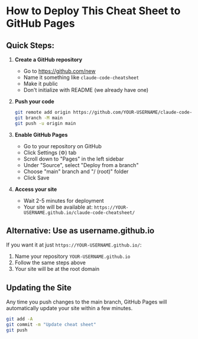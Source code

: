 # How to Deploy This Cheat Sheet to GitHub Pages

## Quick Steps:

1. **Create a GitHub repository**
   - Go to https://github.com/new
   - Name it something like `claude-code-cheatsheet`
   - Make it public
   - Don't initialize with README (we already have one)

2. **Push your code**
   ```bash
   git remote add origin https://github.com/YOUR-USERNAME/claude-code-cheatsheet.git
   git branch -M main
   git push -u origin main
   ```

3. **Enable GitHub Pages**
   - Go to your repository on GitHub
   - Click Settings (⚙️) tab
   - Scroll down to "Pages" in the left sidebar
   - Under "Source", select "Deploy from a branch"
   - Choose "main" branch and "/ (root)" folder
   - Click Save

4. **Access your site**
   - Wait 2-5 minutes for deployment
   - Your site will be available at:
     `https://YOUR-USERNAME.github.io/claude-code-cheatsheet/`

## Alternative: Use as username.github.io

If you want it at just `https://YOUR-USERNAME.github.io/`:
1. Name your repository `YOUR-USERNAME.github.io`
2. Follow the same steps above
3. Your site will be at the root domain

## Updating the Site

Any time you push changes to the main branch, GitHub Pages will automatically update your site within a few minutes.

```bash
git add -A
git commit -m "Update cheat sheet"
git push
```